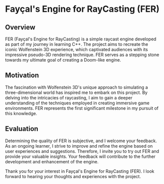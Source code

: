 # Fayçal's Engine for RayCasting (FER)

## Overview
FER (Fayçal's Engine for RayCasting) is a simple raycast engine developed as part of my journey in learning C++. The project aims to recreate the iconic Wolfenstein 3D experience, which captivated audiences with its impressive pseudo-3D rendering technique. FER serves as a stepping stone towards my ultimate goal of creating a Doom-like engine.

## Motivation
The fascination with Wolfenstein 3D's unique approach to simulating a three-dimensional world has inspired me to embark on this project. By delving into the intricacies of raycasting, I aim to gain a deeper understanding of the techniques employed in creating immersive game environments. FER represents the first significant milestone in my pursuit of this knowledge.

## Evaluation
Determining the quality of FER is subjective, and I welcome your feedback. As an ongoing learner, I strive to improve and refine the engine based on user experiences and suggestions. Therefore, I invite you to try out FER and provide your valuable insights. Your feedback will contribute to the further development and enhancement of the engine.

Thank you for your interest in Fayçal's Engine for RayCasting (FER). I look forward to hearing your thoughts and experiences with the project.